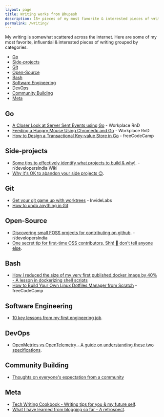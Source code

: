 ```yaml
---
layout: page
title: Writing works from Bhupesh
description: 15+ pieces of my most favorite & interested pieces of writing publicly available on the internet.
permalink: /writing/
---
```


My writing is somewhat scattered across the internet. Here are some of my most favorite, influential & interested pieces of writing grouped by categories.

- [Go](#go)
- [Side-projects](#side-projects)
- [Git](#git)
- [Open-Source](#open-source)
- [Bash](#bash)
- [Software Engineering](#software-engineering)
- [DevOps](#devops)
- [Community Building](#community-building)
- [Meta](#meta)

## Go

- [A Closer Look at Server Sent Events using Go](https://www.pacenthink.io/post/a-closer-look-at-server-sent-events/) - Workplace RnD
- [Feeding a Hungry Mouse Using Chromedp and Go](https://www.pacenthink.io/post/feeding-a-hungry-mouse-using-chromedp-and-golang/) - Workplace RnD
- [How to Design a Transactional Key-value Store in Go](https://www.freecodecamp.org/news/design-a-key-value-store-in-go/) - freeCodeCamp

## Side-projects

- [Some tips to effectively identify what projects to build & why!](https://www.reddit.com/r/developersIndia/comments/1dv1m9w/some_tips_to_effectively_identify_what_projects/). - r/developersIndia Wiki
- [Why it's OK to abandon your side projects 😉](https://buttondown.com/bhupesh/archive/why-its-ok-to-abandon-your-side-projects/).

## Git

- [Get your git game up with worktrees](https://blog.invidelabs.com/git-worktree-to-make-daily-git-workflow-better/) - InvideLabs
- [How to undo anything in Git](https://til.bhupesh.me/git/how-to-undo-anything-in-git)

## Open-Source

- [Discovering small FOSS projects for contributing on github](https://wiki.developersindia.in/faqs/finding-small-foss-projects-on-github). - r/developersIndia
- [One secret tip for first-time OSS contributors. Shh! 🤫 don't tell anyone else](https://buttondown.com/bhupesh/archive/one-secret-tip-for-first-time-oss-contributors/).

## Bash

- [How I reduced the size of my very first published docker image by 40% - A lesson in dockerizing shell scripts](https://bhupesh.me/publishing-my-first-ever-dockerfile-optimization-ugit/)
- [How to Build Your Own Linux Dotfiles Manager from Scratch](https://www.freecodecamp.org/news/build-your-own-dotfiles-manager-from-scratch/) - freeCodeCamp

## Software Engineering

- [10 key lessons from my first engineering job](https://buttondown.com/bhupesh/archive/10-key-lessons-from-my-first-engineering-job/).

## DevOps

- [OpenMetrics vs OpenTelemetry - A guide on understanding these two specifications](https://signoz.io/blog/openmetrics-vs-opentelemetry/).

## Community Building

- [Thoughts on everyone's expectation from a community](https://x.com/bhupeshimself/status/1799132946479325334)

## Meta

- [Tech Writing Cookbook - Writing tips for you & my future self](https://til.bhupesh.me/meta/tech-writing-cookbook).
- [What I have learned from blogging so far - A retrospect](https://bhupesh.me/what-i-have-learned-from-blogging-so-far-retrospect/).
